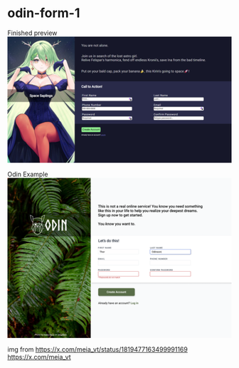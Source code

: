 # odin-form-1
Finished preview
![Finished preview](/finished.png)


Odin Example
![Odin example](/example.png)


img from 
https://x.com/meia_vt/status/1819477163499991169
https://x.com/meia_vt

